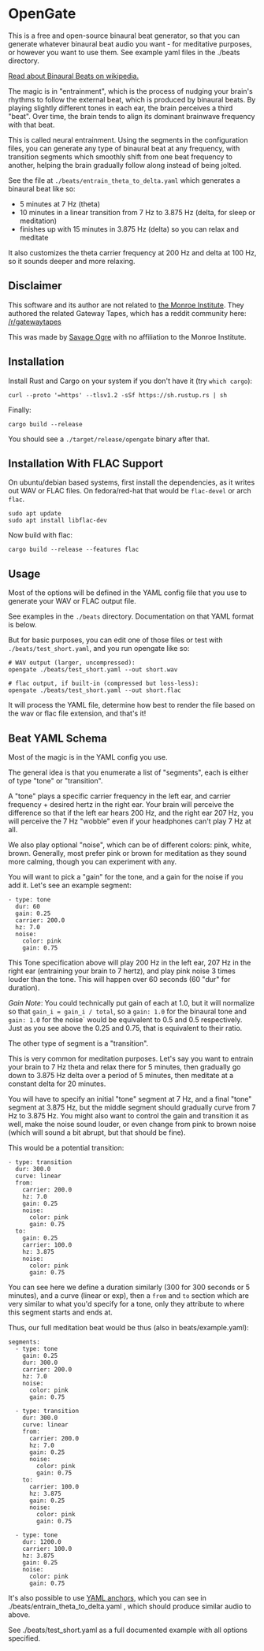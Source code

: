OpenGate
========

This is a free and open-source binaural beat generator, so that you can generate whatever binaural beat audio you
want - for meditative purposes, or however you want to use them. See example yaml files in the ./beats directory.

[Read about Binaural Beats on wikipedia.](https://simple.wikipedia.org/wiki/Binaural_beats)

The magic is in "entrainment", which is the process of nudging your brain's rhythms to follow the external beat, which
is produced by binaural beats. By playing slightly different tones in each ear, the brain perceives a third "beat".
Over time, the brain tends to align its dominant brainwave frequency with that beat.

This is called neural entrainment. Using the segments in the configuration files, you can generate any type of
binaural beat at any frequency, with transition segments which smoothly shift from one beat frequency to another,
helping the brain gradually follow along instead of being jolted.

See the file at `./beats/entrain_theta_to_delta.yaml` which generates a binaural beat like so:
 - 5 minutes at 7 Hz (theta)
 - 10 minutes in a linear transition from 7 Hz to 3.875 Hz (delta, for sleep or meditation)
 - finishes up with 15 minutes in 3.875 Hz (delta) so you can relax and meditate

It also customizes the theta carrier frequency at 200 Hz and delta at 100 Hz, so it sounds deeper and more relaxing.

Disclaimer
----------

This software and its author are not related to [the Monroe Institute](https://www.monroeinstitute.org/). They
authored the related Gateway Tapes, which has a reddit community here: [/r/gatewaytapes](https://www.reddit.com/r/gatewaytapes/)

This was made by [Savage Ogre](mailto:savageogre.music@gmail.com) with no affiliation to the Monroe Institute.

Installation
------------

Install Rust and Cargo on your system if you don't have it (try `which cargo`):

    curl --proto '=https' --tlsv1.2 -sSf https://sh.rustup.rs | sh

Finally:

    cargo build --release

You should see a `./target/release/opengate` binary after that.

Installation With FLAC Support
------------------------------

On ubuntu/debian based systems, first install the dependencies, as it writes out WAV or FLAC files.
On fedora/red-hat that would be `flac-devel` or arch `flac`.

    sudo apt update
    sudo apt install libflac-dev

Now build with flac:

    cargo build --release --features flac

Usage
-----

Most of the options will be defined in the YAML config file that you use to generate your WAV or FLAC output file.

See examples in the `./beats` directory. Documentation on that YAML format is below.

But for basic purposes, you can edit one of those files or test with `./beats/test_short.yaml`, and you run opengate
like so:

    # WAV output (larger, uncompressed):
    opengate ./beats/test_short.yaml --out short.wav

    # flac output, if built-in (compressed but loss-less):
    opengate ./beats/test_short.yaml --out short.flac

It will process the YAML file, determine how best to render the file based on the wav or flac file extension, and
that's it!

Beat YAML Schema
----------------

Most of the magic is in the YAML config you use.

The general idea is that you enumerate a list of "segments", each is either of type "tone" or "transition".

A "tone" plays a specific carrier frequency in the left ear, and carrier frequency + desired hertz in the right ear.
Your brain will perceive the difference so that if the left ear hears 200 Hz, and the right ear 207 Hz, you will
perceive the 7 Hz "wobble" even if your headphones can't play 7 Hz at all.

We also play optional "noise", which can be of different colors: pink, white, brown.
Generally, most prefer pink or brown for meditation as they sound more calming, though you can experiment with any.

You will want to pick a "gain" for the tone, and a gain for the noise if you add it. Let's see an example segment:

    - type: tone
      dur: 60
      gain: 0.25
      carrier: 200.0
      hz: 7.0
      noise:
        color: pink
        gain: 0.75

This Tone specification above will play 200 Hz in the left ear, 207 Hz in the right ear (entraining your brain to
7 hertz), and play pink noise 3 times louder than the tone. This will happen over 60 seconds (60 "dur" for duration).

*Gain Note*: You could technically put gain of each at 1.0, but it will normalize so that `gain_i = gain_i / total`,
so a `gain: 1.0` for the binaural tone and `gain: 1.0` for the noise` would be equivalent to 0.5 and 0.5 respectively.
Just as you see above the 0.25 and 0.75, that is equivalent to their ratio.

The other type of segment is a "transition".

This is very common for meditation purposes. Let's say you want to entrain your brain to 7 Hz theta and relax there
for 5 minutes, then gradually go down to 3.875 Hz delta over a period of 5 minutes, then meditate at a constant delta
for 20 minutes.

You will have to specify an initial "tone" segment at 7 Hz, and a final "tone" segment at 3.875 Hz, but the middle
segment should gradually curve from 7 Hz to 3.875 Hz. You might also want to control the gain and transition it as
well, make the noise sound louder, or even change from pink to brown noise (which will sound a bit abrupt, but that
should be fine).

This would be a potential transition:

    - type: transition
      dur: 300.0
      curve: linear
      from:
        carrier: 200.0
        hz: 7.0
        gain: 0.25
        noise:
          color: pink
          gain: 0.75
      to:
        gain: 0.25
        carrier: 100.0
        hz: 3.875
        noise:
          color: pink
          gain: 0.75

You can see here we define a duration similarly (300 for 300 seconds or 5 minutes), and a curve (linear or exp),
then a `from` and `to` section which are very similar to what you'd specify for a tone, only they attribute to where
this segment starts and ends at.

Thus, our full meditation beat would be thus (also in beats/example.yaml):

    segments:
      - type: tone
        gain: 0.25
        dur: 300.0
        carrier: 200.0
        hz: 7.0
        noise:
          color: pink
          gain: 0.75

      - type: transition
        dur: 300.0
        curve: linear
        from:
          carrier: 200.0
          hz: 7.0
          gain: 0.25
          noise:
            color: pink
            gain: 0.75
        to:
          carrier: 100.0
          hz: 3.875
          gain: 0.25
          noise:
            color: pink
            gain: 0.75

      - type: tone
        dur: 1200.0
        carrier: 100.0
        hz: 3.875
        gain: 0.25
        noise:
          color: pink
          gain: 0.75

It's also possible to use [YAML anchors](https://medium.com/@kinghuang/docker-compose-anchors-aliases-extensions-a1e4105d70bd), which you can see in ./beats/entrain_theta_to_delta.yaml , which should
produce similar audio to above.

See ./beats/test_short.yaml as a full documented example with all options specified.
